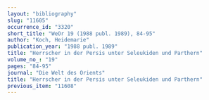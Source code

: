 ```yaml
---
layout: "bibliography"
slug: "11605"
occurrence_id: "3320"
short_title: "WeOr 19 (1988 publ. 1989), 84-95"
author: "Koch, Heidemarie"
publication_year: "1988 publ. 1989"
title: "Herrscher in der Persis unter Seleukiden und Parthern"
volume_no_: "19"
pages: "84-95"
journal: "Die Welt des Orients"
title: "Herrscher in der Persis unter Seleukiden und Parthern"
previous_item: "11608"
---
```

